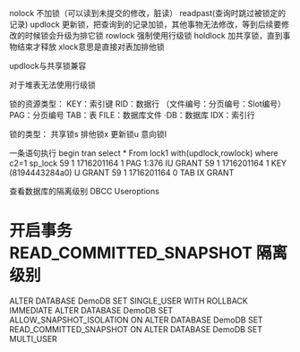 nolock 不加锁（可以读到未提交的修改，脏读）
readpast(查询时跳过被锁定的记录)
updlock 更新锁，把查询到的记录加锁，其他事物无法修改，等到后续要修改的时候锁会升级为排它锁
rowlock 强制使用行级锁
holdlock 加共享锁，直到事物结束才释放
xlock意思是直接对表加排他锁

updlock与共享锁兼容


对于堆表无法使用行级锁

锁的资源类型：
KEY：索引键
RID：数据行 （文件编号：分页编号：Slot编号）
PAG：分页编号
TAB：表
FILE：数据库文件
·DB：数据库
IDX：索引行

锁的类型：
共享锁s
排他锁x
更新锁u
意向锁I

一条语句执行
begin tran
select * From lock1 with(updlock,rowlock) where c2=1
sp_lock
59	1	1716201164	1	PAG	1:376                           	IU	GRANT
59	1	1716201164	1	KEY	(8194443284a0)                  	U	GRANT
59	1	1716201164	0	TAB	                                	IX	GRANT


查看数据库的隔离级别
DBCC Useroptions

# 开启事务READ_COMMITTED_SNAPSHOT 隔离级别
ALTER DATABASE DemoDB SET SINGLE_USER WITH ROLLBACK IMMEDIATE
ALTER DATABASE DemoDB SET ALLOW_SNAPSHOT_ISOLATION ON
ALTER DATABASE DemoDB SET READ_COMMITTED_SNAPSHOT ON
ALTER DATABASE DemoDB SET MULTI_USER

